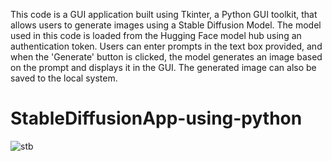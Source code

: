 This code is a GUI application built using Tkinter, a Python GUI toolkit, that allows users to generate images using a Stable Diffusion Model. The model used in this code is loaded from the Hugging Face model hub using an authentication token. Users can enter prompts in the text box provided, and when the 'Generate' button is clicked, the model generates an image based on the prompt and displays it in the GUI. The generated image can also be saved to the local system.

# StableDiffusionApp-using-python

![stb](https://user-images.githubusercontent.com/108793964/236662309-4fbf28f8-a73e-4780-a835-9ae162f5756c.jpeg)


